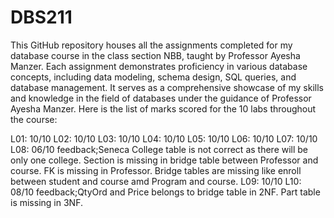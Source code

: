 # DBS211
This GitHub repository houses all the assignments completed for my database course in the class section NBB, taught by Professor Ayesha Manzer. Each assignment demonstrates proficiency in various database concepts, including data modeling, schema design, SQL queries, and database management. It serves as a comprehensive showcase of my skills and knowledge in the field of databases under the guidance of Professor Ayesha Manzer.
Here is the list of marks scored for the 10 labs throughout the course:

L01: 10/10
L02: 10/10
L03: 10/10
L04: 10/10
L05: 10/10
L06: 10/10
L07: 10/10
L08: 06/10  feedback;Seneca College table is not correct as there will be only one college.
                     Section is missing in bridge table between Professor and course.
                     FK is missing in Professor.
                     Bridge tables are missing like enroll between student and course amd Program and course.
L09: 10/10
L10: 08/10  feedback;QtyOrd and Price belongs to bridge table in 2NF. Part table is missing in 3NF.
